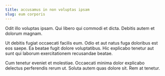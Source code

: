 ```yaml
---
title: accusamus in non voluptas ipsam
slug: eum corporis
---
```


Odit illo voluptas ipsam. Qui libero qui commodi et dicta. Debitis autem et dolorum magnam.

Ut debitis fugiat occaecati facilis eum. Odio et aut natus fuga doloribus est eos saepe. Ea beatae fugit dolore voluptatibus. Hic explicabo tenetur aut sunt qui laborum exercitationem recusandae beatae.

Cum tenetur eveniet et molestiae. Occaecati minima dolor explicabo delectus perferendis rerum ut. Soluta autem quas dolore sit. Rem at tenetur.
